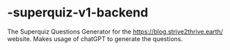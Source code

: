 # -superquiz-v1-backend
The Superquiz Questions Generator for the https://blog.strive2thrive.earth/ website.
Makes usage of chatGPT to generate the questions.
